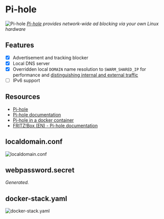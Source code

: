 # Pi-hole

![Pi-hole](https://wp-cdn.pi-hole.net/wp-content/uploads/2016/12/Vortex-R.png ':size=96px') *[Pi-hole] provides network-wide ad blocking via your own Linux hardware*

## Features

- [x] Advertisement and tracking blocker
- [x] Local DNS server
- [x] Overridden local `DOMAIN` name resolution to `SWARM_SHARED_IP` for performance and [distinguishing internal and external traffic](/inventories/network)
- [ ] IPv6 support

## Resources

- [Pi-hole]
- [Pi-hole documentation]
- [Pi-hole in a docker container]
- [FRITZ!Box (EN) - Pi-hole documentation]

[Pi-hole]: https://pi-hole.net/
[Pi-hole documentation]: https://docs.pi-hole.net/
[FRITZ!Box (EN) - Pi-hole documentation]: https://docs.pi-hole.net/routers/fritzbox/
[Pi-hole in a docker container]: https://github.com/pi-hole/docker-pi-hole/

## localdomain.conf

![localdomain.conf](./localdomain.conf.j2 ':include jinja2')

## webpassword.secret

*Generated.*

## docker-stack.yaml

![docker-stack.yaml](./docker-stack.yaml ':include')
